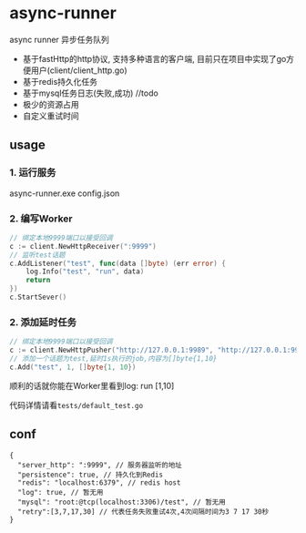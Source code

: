 # async-runner
async runner 异步任务队列
- 基于fastHttp的http协议, 支持多种语言的客户端, 目前只在项目中实现了go方便用户(client/client_http.go)
- 基于redis持久化任务
- 基于mysql任务日志(失败,成功) //todo
- 极少的资源占用
- 自定义重试时间

## usage

### 1. 运行服务
async-runner.exe
config.json
### 2. 编写Worker
```go
// 绑定本地9999端口以接受回调
c := client.NewHttpReceiver(":9999")
// 监听test话题
c.AddListener("test", func(data []byte) (err error) {
    log.Info("test", "run", data)
    return
})
c.StartSever()
```
### 2. 添加延时任务
```go
// 绑定本地9999端口以接受回调
c := client.NewHttpPusher("http://127.0.0.1:9989", "http://127.0.0.1:9999")
// 添加一个话题为test,延时1s执行的job,内容为[]byte{1,10}
c.Add("test", 1, []byte{1, 10})
```

顺利的话就你能在Worker里看到log: run [1,10]

代码详情请看`tests/default_test.go`

## conf

```
{
  "server_http": ":9999", // 服务器监听的地址
  "persistence": true, // 持久化到Redis
  "redis": "localhost:6379", // redis host
  "log": true, // 暂无用
  "mysql": "root:@tcp(localhost:3306)/test", // 暂无用
  "retry":[3,7,17,30] // 代表任务失败重试4次,4次间隔时间为3 7 17 30秒
}
```
